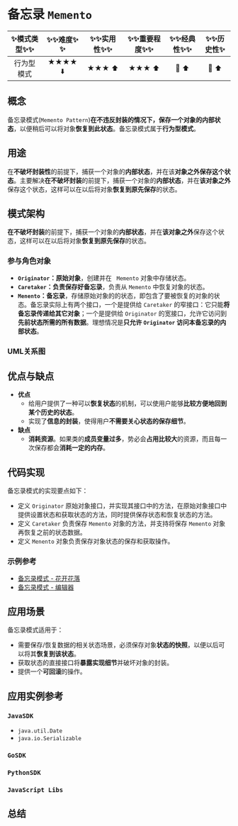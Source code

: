 # 备忘录 `Memento`

| :sparkles:模式类型:sparkles::sparkles:|:sparkles::sparkles:难度:sparkles:  :sparkles: | :sparkles::sparkles:实用性:sparkles::sparkles: | :sparkles::sparkles:重要程度:sparkles::sparkles: |  :sparkles::sparkles:经典性:sparkles::sparkles: | :sparkles::sparkles:历史性:sparkles: |
| :----------------------------------------: | :-----------------------------------------------: | :-------------------------------------------------: | :----------------------------------------------------: | :--------------------------------------------------: | :--------------------------------------: |
|                     行为型模式                       |                ★★★★ :arrow_down:                 |                  ★★★ :arrow_up:                   |                    ★★★ :arrow_up:                    |              :green_heart:  :arrow_up:               |        :green_heart:  :arrow_up:         |

## 概念
备忘录模式(`Memento Pattern`)**在不违反封装的情况下，保存一个对象的内部状态**，以便稍后可以将对象**恢复到此状态**。备忘录模式属于**行为型模式**。

## 用途
在**不破坏封装性**的前提下，捕获一个对象的**内部状态**，并在该**对象之外保存这个状态**。主要解决**在不破坏封装**的前提下，捕获一个对象的**内部状态**，并在**该对象之外**保存这个状态，这样可以在以后将对象**恢复到原先保存**的状态。

## 模式架构
**在不破坏封装**的前提下，捕获一个对象的**内部状态**，并在**该对象之外**保存这个状态，这样可以在以后将对象**恢复到原先保存**的状态。

### 参与角色对象
+ **`Originator`：原始对象**，创建并在 ` Memento` 对象中存储状态。
+ **`Caretaker`：负责保存好备忘录**，负责从  `Memento` 中恢复对象的状态。
+ **`Menento`：备忘录**，存储原始对象的的状态，即包含了要被恢复的对象的状态。备忘录实际上有两个接口，一个是提供给 `Caretaker` 的窄接口：它只能**将备忘录传递给其它对象**；一个是提供给 `Originator` 的宽接口，允许它访问到**先前状态所需的所有数据**。理想情况是**只允许 `Originator` 访问本备忘录的内部状态**。

### UML关系图



## 优点与缺点
+ **优点**
	+ 给用户提供了一种可以**恢复状态**的机制，可以使用户能够**比较方便地回到某个历史的状态**。 
	+ 实现了**信息的封装**，使得用户**不需要关心状态的保存细节**。
+ **缺点**
	+ **消耗资源**。如果类的**成员变量过多**，势必会**占用比较大**的资源，而且每一次保存都会**消耗一定的内存**。

## 代码实现
备忘录模式的实现要点如下：
+ 定义 `Originator` 原始对象接口，并实现其接口中的方法，在原始对象接口中提供设置状态和获取状态的方法，同时提供保存状态和恢复状态的方法。
+ 定义 `Caretaker` 负责保存 `Memento` 对象的方法，并支持将保存 `Memento` 对象再恢复之前的状态数据。
+ 定义 `Menento` 对象负责保存对象状态的保存和获取操作。

### 示例参考
+ [备忘录模式 - 花开花落](./java/io/github/hooj0/memento/flower)
+ [备忘录模式 - 编辑器](./java/io/github/hooj0/memento/editor)

## 应用场景
备忘录模式适用于：
+ 需要保存/恢复数据的相关状态场景，必须保存对象**状态的快照**，以便以后可以将其**恢复到该状态**。
+ 获取状态的直接接口将**暴露实现细节**并破坏对象的封装。
+ 提供一个**可回滚**的操作。

## 应用实例参考

### `JavaSDK` 
+ `java.util.Date`
+ `java.io.Serializable`

### `GoSDK`

### `PythonSDK`

### `JavaScript Libs`


## 总结